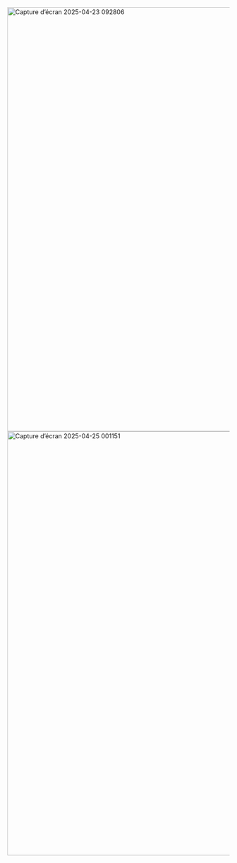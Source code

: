 <img width="960" alt="Capture d’écran 2025-04-23 092806" src="https://github.com/user-attachments/assets/85e7c4fd-2de1-474d-8ab2-a0d2bd74fb3e" />
<img width="960" alt="Capture d’écran 2025-04-25 001151" src="https://github.com/user-attachments/assets/fc694a00-1ca8-461f-afa7-0b01e518bb04" />
